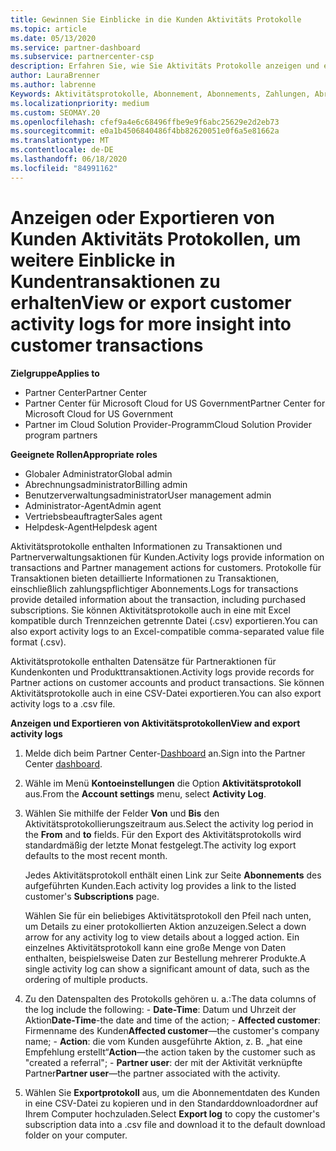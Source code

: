 ```yaml
---
title: Gewinnen Sie Einblicke in die Kunden Aktivitäts Protokolle
ms.topic: article
ms.date: 05/13/2020
ms.service: partner-dashboard
ms.subservice: partnercenter-csp
description: Erfahren Sie, wie Sie Aktivitäts Protokolle anzeigen und exportieren, um Einblicke in Kundenkonto Transaktionen und andere Kunden relevante Partner Verwaltungsaktivitäten zu erhalten.
author: LauraBrenner
ms.author: labrenne
Keywords: Aktivitätsprotokolle, Abonnement, Abonnements, Zahlungen, Abrechnung, Transaktionen
ms.localizationpriority: medium
ms.custom: SEOMAY.20
ms.openlocfilehash: cfef9a4e6c68496ffbe9e9f6abc25629e2d2eb73
ms.sourcegitcommit: e0a1b4506840486f4bb82620051e0f6a5e81662a
ms.translationtype: MT
ms.contentlocale: de-DE
ms.lasthandoff: 06/18/2020
ms.locfileid: "84991162"
---
```

# <a name="view-or-export-customer-activity-logs-for-more-insight-into-customer-transactions"></a><span data-ttu-id="0090b-104">Anzeigen oder Exportieren von Kunden Aktivitäts Protokollen, um weitere Einblicke in Kundentransaktionen zu erhalten</span><span class="sxs-lookup"><span data-stu-id="0090b-104">View or export customer activity logs for more insight into customer transactions</span></span>

<span data-ttu-id="0090b-105">**Zielgruppe**</span><span class="sxs-lookup"><span data-stu-id="0090b-105">**Applies to**</span></span>

- <span data-ttu-id="0090b-106">Partner Center</span><span class="sxs-lookup"><span data-stu-id="0090b-106">Partner Center</span></span>
- <span data-ttu-id="0090b-107">Partner Center für Microsoft Cloud for US Government</span><span class="sxs-lookup"><span data-stu-id="0090b-107">Partner Center for Microsoft Cloud for US Government</span></span>
- <span data-ttu-id="0090b-108">Partner im Cloud Solution Provider-Programm</span><span class="sxs-lookup"><span data-stu-id="0090b-108">Cloud Solution Provider program partners</span></span>

<span data-ttu-id="0090b-109">**Geeignete Rollen**</span><span class="sxs-lookup"><span data-stu-id="0090b-109">**Appropriate roles**</span></span>

- <span data-ttu-id="0090b-110">Globaler Administrator</span><span class="sxs-lookup"><span data-stu-id="0090b-110">Global admin</span></span>
- <span data-ttu-id="0090b-111">Abrechnungsadministrator</span><span class="sxs-lookup"><span data-stu-id="0090b-111">Billing admin</span></span>
- <span data-ttu-id="0090b-112">Benutzerverwaltungsadministrator</span><span class="sxs-lookup"><span data-stu-id="0090b-112">User management admin</span></span>
- <span data-ttu-id="0090b-113">Administrator-Agent</span><span class="sxs-lookup"><span data-stu-id="0090b-113">Admin agent</span></span>
- <span data-ttu-id="0090b-114">Vertriebsbeauftragter</span><span class="sxs-lookup"><span data-stu-id="0090b-114">Sales agent</span></span>
- <span data-ttu-id="0090b-115">Helpdesk-Agent</span><span class="sxs-lookup"><span data-stu-id="0090b-115">Helpdesk agent</span></span>

<span data-ttu-id="0090b-116">Aktivitätsprotokolle enthalten Informationen zu Transaktionen und Partnerverwaltungsaktionen für Kunden.</span><span class="sxs-lookup"><span data-stu-id="0090b-116">Activity logs provide information on transactions and Partner management actions for customers.</span></span> <span data-ttu-id="0090b-117">Protokolle für Transaktionen bieten detaillierte Informationen zu Transaktionen, einschließlich zahlungspflichtiger Abonnements.</span><span class="sxs-lookup"><span data-stu-id="0090b-117">Logs for transactions provide detailed information about the transaction, including purchased subscriptions.</span></span> <span data-ttu-id="0090b-118">Sie können Aktivitätsprotokolle auch in eine mit Excel kompatible durch Trennzeichen getrennte Datei (.csv) exportieren.</span><span class="sxs-lookup"><span data-stu-id="0090b-118">You can also export activity logs to an Excel-compatible comma-separated value file format (.csv).</span></span>

<span data-ttu-id="0090b-119">Aktivitätsprotokolle enthalten Datensätze für Partneraktionen für Kundenkonten und Produkttransaktionen.</span><span class="sxs-lookup"><span data-stu-id="0090b-119">Activity logs provide records for Partner actions on customer accounts and product transactions.</span></span> <span data-ttu-id="0090b-120">Sie können Aktivitätsprotokolle auch in eine CSV-Datei exportieren.</span><span class="sxs-lookup"><span data-stu-id="0090b-120">You can also export activity logs to a .csv file.</span></span>

<span data-ttu-id="0090b-121">**Anzeigen und Exportieren von Aktivitätsprotokollen**</span><span class="sxs-lookup"><span data-stu-id="0090b-121">**View and export activity logs**</span></span>

1. <span data-ttu-id="0090b-122">Melde dich beim Partner Center-[Dashboard](https://partner.microsoft.com/dashboard) an.</span><span class="sxs-lookup"><span data-stu-id="0090b-122">Sign into the Partner Center [dashboard](https://partner.microsoft.com/dashboard).</span></span>

2. <span data-ttu-id="0090b-123">Wähle im Menü **Kontoeinstellungen** die Option **Aktivitätsprotokoll** aus.</span><span class="sxs-lookup"><span data-stu-id="0090b-123">From the **Account settings** menu, select **Activity Log**.</span></span>
2.  <span data-ttu-id="0090b-124">Wählen Sie mithilfe der Felder **Von** und **Bis** den Aktivitätsprotokollierungszeitraum aus.</span><span class="sxs-lookup"><span data-stu-id="0090b-124">Select the activity log period in the **From** and **to** fields.</span></span> <span data-ttu-id="0090b-125">Für den Export des Aktivitätsprotokolls wird standardmäßig der letzte Monat festgelegt.</span><span class="sxs-lookup"><span data-stu-id="0090b-125">The activity log export defaults to the most recent month.</span></span>

    <span data-ttu-id="0090b-126">Jedes Aktivitätsprotokoll enthält einen Link zur Seite **Abonnements** des aufgeführten Kunden.</span><span class="sxs-lookup"><span data-stu-id="0090b-126">Each activity log provides a link to the listed customer's **Subscriptions** page.</span></span>

    <span data-ttu-id="0090b-127">Wählen Sie für ein beliebiges Aktivitätsprotokoll den Pfeil nach unten, um Details zu einer protokollierten Aktion anzuzeigen.</span><span class="sxs-lookup"><span data-stu-id="0090b-127">Select a down arrow for any activity log to view details about a logged action.</span></span> <span data-ttu-id="0090b-128">Ein einzelnes Aktivitätsprotokoll kann eine große Menge von Daten enthalten, beispielsweise Daten zur Bestellung mehrerer Produkte.</span><span class="sxs-lookup"><span data-stu-id="0090b-128">A single activity log can show a significant amount of data, such as the ordering of multiple products.</span></span>

3.   <span data-ttu-id="0090b-129">Zu den Datenspalten des Protokolls gehören u. a.:</span><span class="sxs-lookup"><span data-stu-id="0090b-129">The data columns of the log include the following:</span></span>
    -   <span data-ttu-id="0090b-130">**Date-Time**: Datum und Uhrzeit der Aktion</span><span class="sxs-lookup"><span data-stu-id="0090b-130">**Date-Time**-the date and time of the action;</span></span>
    -   <span data-ttu-id="0090b-131">**Affected customer**: Firmenname des Kunden</span><span class="sxs-lookup"><span data-stu-id="0090b-131">**Affected customer**—the customer's company name;</span></span>
    -   <span data-ttu-id="0090b-132">**Action**: die vom Kunden ausgeführte Aktion, z. B. „hat eine Empfehlung erstellt“</span><span class="sxs-lookup"><span data-stu-id="0090b-132">**Action**—the action taken by the customer such as "created a referral";</span></span>
    -   <span data-ttu-id="0090b-133">**Partner user**: der mit der Aktivität verknüpfte Partner</span><span class="sxs-lookup"><span data-stu-id="0090b-133">**Partner user**—the partner associated with the activity.</span></span>

4.  <span data-ttu-id="0090b-134">Wählen Sie **Exportprotokoll** aus, um die Abonnementdaten des Kunden in eine CSV-Datei zu kopieren und in den Standarddownloadordner auf Ihrem Computer hochzuladen.</span><span class="sxs-lookup"><span data-stu-id="0090b-134">Select **Export log** to copy the customer's subscription data into a .csv file and download it to the default download folder on your computer.</span></span>
    
 

 



